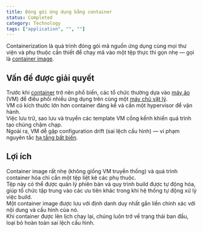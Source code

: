 ```yaml
---
title: Đóng gói ứng dụng bằng container
status: Completed
category: Technology
tags: ["application", "", ""]
---
```


Containerization là quá trình đóng gói mã nguồn ứng dụng cùng mọi thư viện và phụ thuộc cần thiết để chạy mã vào một tệp thực thi gọn nhẹ — gọi là [container image](/container-image/).
## Vấn đề được giải quyết  

Trước khi [container](/container/) trở nên phổ biến, các tổ chức thường dựa vào [máy ảo](/virtual-machine/) (VM) để điều phối nhiều ứng dụng trên cùng một [máy chủ vật lý](/bare-metal-machine/).  
VM có kích thước lớn hơn container đáng kể và cần một hypervisor để vận hành.  
Việc lưu trữ, sao lưu và truyền các template VM cồng kềnh khiến quá trình tạo chúng chậm chạp.  
Ngoài ra, VM dễ gặp configuration drift (sai lệch cấu hình) — vi phạm nguyên tắc [hạ tầng bất biến](/immutable-infrastructure/).

## Lợi ích 

Container image rất nhẹ (không giống VM truyền thống) và quá trình container hóa chỉ cần một tệp liệt kê các phụ thuộc.  
Tệp này có thể được quản lý phiên bản và quy trình build được tự động hóa, giúp tổ chức tập trung vào các ưu tiên khác trong khi hệ thống tự động xử lý việc build.  
Một container image được lưu với định danh duy nhất gắn liền chính xác với nội dung và cấu hình của nó.  
Khi container được lên lịch chạy lại, chúng luôn trở về trạng thái ban đầu, loại bỏ hoàn toàn sai lệch cấu hình.
